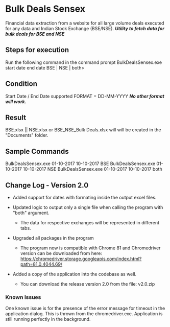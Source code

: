 # Bulk Deals Sensex

Financial data extraction from a website for all large volume deals executed for any data and Indian Stock Exchange (BSE/NSE).
***Utility to fetch data for bulk deals for BSE and NSE***

## Steps for execution

Run the following command in the command prompt
 BulkDealsSensex.exe start date end date BSE | NSE | both>

## Condition

 Start Date / End Date supported FORMAT = DD-MM-YYYY
 ***No other format will work.***

## Result

 BSE.xlsx || NSE.xlsx or BSE_NSE_Bulk Deals.xlsx will will be created in the "Documents" folder.

## Sample Commands

 BulkDealsSensex.exe 01-10-2017 10-10-2017 BSE
 BulkDealsSensex.exe 01-10-2017 10-10-2017 NSE
 BulkDealsSensex.exe 01-10-2017 10-10-2017 both

## Change Log - Version 2.0

- Added support for dates with formating inside the output excel files.

- Updated logic to output only a single file when calling the program with "both" argument.
  - The data for respective exchanges will be represented in different tabs.

- Upgraded all packages in the program
  - The program now is compatible with Chrome 81 and Chromedriver version can be downloaded from here: 
  <https://chromedriver.storage.googleapis.com/index.html?path=81.0.4044.69/>

- Added a copy of the application into the codebase as well.
  - You can download the release version 2.0 from the file: v2.0.zip

### Known Issues

One known issue is for the presence of the error message for timeout in the application dialog. This is thrown from the chromedriver.exe.
Application is still running perfectly in the background.
